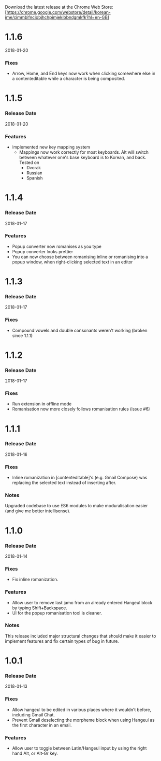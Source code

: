 Download the latest release at the Chrome Web Store:
[https://chrome.google.com/webstore/detail/korean-ime/cimmbifnciobjhchpimjekibbndgmkfk?hl=en-GB]

# 1.1.6
2018-01-20
### Fixes
* Arrow, Home, and End keys now work when clicking somewhere else in a contenteditable while a character is being composited.

# 1.1.5
### Release Date
2018-01-20
### Features
* Implemented new key mapping system
    * Mappings now work correctly for most keyboards. Alt will switch between whatever one's base keyboard is to Korean, and back. Tested on
        * Dvorak
        * Russian
        * Spanish

# 1.1.4
### Release Date
2018-01-17
### Features
* Popup converter now romanises as you type
* Popup converter looks prettier
* You can now choose between romanising inline or romanising into a popup window, when right-clicking selected text in an editor

# 1.1.3
### Release Date
2018-01-17
### Fixes
* Compound vowels and double consonants weren't working (broken since 1.1.1)

# 1.1.2
### Release Date
2018-01-17
### Fixes
* Run extension in offline mode
* Romanisation now more closely follows romanisation rules (issue #6)

# 1.1.1
### Release Date
2018-01-16
### Fixes
* Inline romanization in [contenteditable]'s (e.g. Gmail Compose) was replacing the selected text instead of inserting after.
### Notes
Upgraded codebase to use ES6 modules to make moduralisation easier (and give me better intellisense).

# 1.1.0
### Release Date
2018-01-14
### Fixes
* Fix inline romanization.
### Features
* Allow user to remove last jamo from an already entered Hangeul block by typing Shift+Backspace.
* UI for the popup romanisation tool is cleaner.
### Notes
This release included major structural changes that should make it easier to implement features and fix certain types of bug in future.

# 1.0.1
### Release Date
2018-01-13
### Fixes
* Allow hangeul to be edited in various places where it wouldn't before, including Gmail Chat.
* Prevent Gmail deselecting the morpheme block when using Hangeul as the first character in an email.
### Features
* Allow user to toggle between Latin/Hangeul input by using the right hand Alt, or Alt-Gr key.
